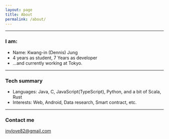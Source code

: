 ```yaml
---
layout: page
title: About
permalink: /about/
---
```

---

### I am:

- Name: Kwang-in (Dennis) Jung
- 4 years as student, 7 Years as developer
- …and currently working at Tokyo.

---

### Tech summary

- Languages: Java, C, JavaScript(TypeScript), Python, and a bit of Scala, Rust
- Interests: Web, Android, Data research, Smart contract, etc.

---

### Contact me

[inylove82@gmail.com](mailto:inylove82@gmail.com)
